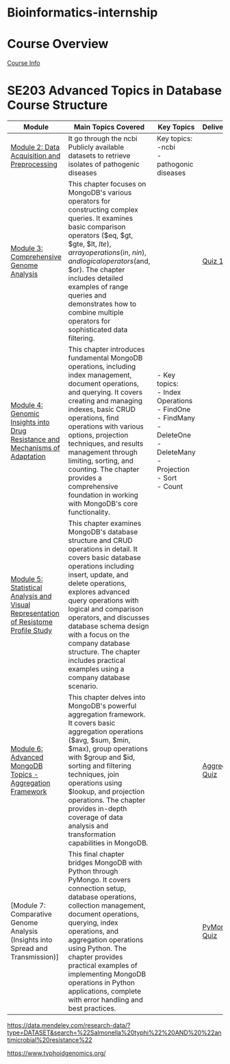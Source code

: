 # Bioinformatics-internship 


# Course Overview

[Course Info](https://sites.google.com/view/mongodbpython/home)


# SE203 Advanced Topics in Database Course Structure  

| Module | Main Topics Covered | Key Topics | Deliverables
|----------------|-------------------| ---- | ------ |
| [Module 2: Data Acquisition and Preprocessing](https://github.com/astral-fate/Bioinformatics-internship/tree/main/Module%202) | It go through the ncbi Publicly available datasets to retrieve isolates of pathogenic diseases |  Key topics: <br> -ncbi <br> - pathogonic diseases <br> | 
| [Module 3: Comprehensive Genome Analysis](https://github.com/astral-fate/Bioinformatics-internship/tree/main/Module%203) | This chapter focuses on MongoDB's various operators for constructing complex queries. It examines basic comparison operators ($eq, $gt, $gte, $lt, $lte), array operations ($in, $nin), and logical operators ($and, $or). The chapter includes detailed examples of range queries and demonstrates how to combine multiple operators for sophisticated data filtering. | | [Quiz 1](https://astral-fate.github.io/MongoDB-Comparison-and-Logic-Operators-quiz/)
| [Module 4: Genomic Insights into Drug Resistance and Mechanisms of Adaptation](https://github.com/astral-fate/Bioinformatics-internship/tree/main/Module%204) | This chapter introduces fundamental MongoDB operations, including index management, document operations, and querying. It covers creating and managing indexes, basic CRUD operations, find operations with various options, projection techniques, and results management through limiting, sorting, and counting. The chapter provides a comprehensive foundation in working with MongoDB's core functionality. |  - Key topics: <br>- Index Operations <br> - FindOne <br>  - FindMany<br> - DeleteOne <br> - DeleteMany<br> - Projection<br> - Sort<br> - Count<br>| 
| [Module 5: Statistical Analysis and Visual Representation of Resistome Profile Study](https://github.com/astral-fate/SE203-Advanced-Topics-in-Database/tree/main/MongoDB%20Database%20Structure%20and%20Operations) | This chapter examines MongoDB's database structure and CRUD operations in detail. It covers basic database operations including insert, update, and delete operations, explores advanced query operations with logical and comparison operators, and discusses database schema design with a focus on the company database structure. The chapter includes practical examples using a company database scenario. |
| [Module 6: Advanced MongoDB Topics - Aggregation Framework](https://github.com/astral-fate/SE203-Advanced-Topics-in-Database/tree/main/Advanced%20MongoDB%20Aggregation%20Framework)  | This chapter delves into MongoDB's powerful aggregation framework. It covers basic aggregation operations ($avg, $sum, $min, $max), group operations with $group and $id, sorting and filtering techniques, join operations using $lookup, and projection operations. The chapter provides in-depth coverage of data analysis and transformation capabilities in MongoDB.| | [Aggregation Quiz](https://astral-fate.github.io/Advanced-MongoDB-Aggregation-Framework-Quiz/)
| [Module 7: Comparative Genome Analysis (Insights into Spread and Transmission)] | This final chapter bridges MongoDB with Python through PyMongo. It covers connection setup, database operations, collection management, document operations, querying, index operations, and aggregation operations using Python. The chapter provides practical examples of implementing MongoDB operations in Python applications, complete with error handling and best practices.| | [PyMongo Quiz](https://astral-fate.github.io/PyMongo-Python-with-MongoDB/) 



https://data.mendeley.com/research-data/?type=DATASET&search=%22Salmonella%20typhi%22%20AND%20%22antimicrobial%20resistance%22

https://www.typhoidgenomics.org/
